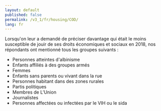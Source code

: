 ```yaml
---
layout: default
published: false
permalink: /v3_1/fr/housing/COD/
lang: fr
---
```


Lorsqu'on leur a demandé de préciser davantage qui était le moins susceptible de jouir de ses droits économiques et sociaux en 2018, nos répondants ont mentionné tous les groupes suivants :
-	Personnes atteintes d'albinisme
-	Enfants affiliés à des groupes armés
-	Femmes
-	Enfants sans parents ou vivant dans la rue
-	Personnes habitant dans des zones rurales
-	Partis politiques
-	Membres de L’Union
-	Journalistes
-	Personnes affectées ou infectées par le VIH ou le sida
